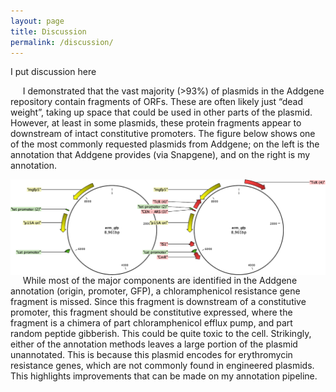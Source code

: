 ```yaml
---
layout: page
title: Discussion
permalink: /discussion/
---
```


I put discussion here  

&nbsp;&nbsp;&nbsp;&nbsp;&nbsp;I demonstrated that the vast majority (>93%) of plasmids in the Addgene repository contain fragments of ORFs. These are often likely just “dead weight”, taking up space that could be used in other parts of the plasmid. However, at least in some plasmids, these protein fragments appear to downstream of intact constitutive promoters. The figure below shows one of the most commonly requested plasmids from Addgene; on the left is the annotation that Addgene provides (via Snapgene), and on the right is my annotation.  

<img align="left" src="/images/before_after.png" height="40%">  

&nbsp;&nbsp;&nbsp;&nbsp;&nbsp;While most of the major components are identified in the Addgene annotation (origin, promoter, GFP), a chloramphenicol resistance gene fragment is missed. Since this fragment is downstream of a constitutive promoter, this fragment should be constitutive expressed, where the fragment is a chimera of part chloramphenicol efflux pump, and part random peptide gibberish. This could be quite toxic to the cell. Strikingly, either of the annotation methods leaves a large portion of the plasmid unannotated. This is because this plasmid encodes for erythromycin resistance genes, which are not commonly found in engineered plasmids. This highlights improvements that can be made on my annotation pipeline.
